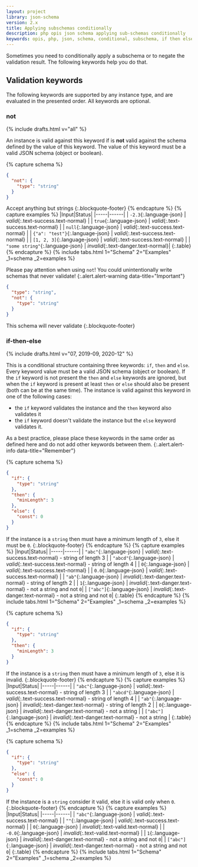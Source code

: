 ```yaml
---
layout: project
library: json-schema
version: 2.x
title: Applying subschemas conditionally
description: php opis json schema applying sub-schemas conditionally
keywords: opis, php, json, schema, conditional, subschema, if then else
---
```


Sometimes you need to conditionally apply a subschema or to negate the validation
result. The following keywords help you do that.

## Validation keywords

The following keywords are supported by any instance type, and are evaluated in
the presented order. All keywords are optional.

### not

{% include drafts.html v="all" %}

An instance is valid against this keyword if is **not** valid against 
 the schema defined by the value of this keyword. 
The value of this keyword must be a valid JSON schema (object or boolean).

{% capture schema %}
```json
{
  "not": {
    "type": "string"
  }
}
```

Accept anything but strings
{:.blockquote-footer}
{% endcapture %}
{% capture examples %}
|Input|Status|
|-----|------|
| `-2.3`{:.language-json} | *valid*{:.text-success.text-normal} |
| `true`{:.language-json} | *valid*{:.text-success.text-normal} |
| `null`{:.language-json} | *valid*{:.text-success.text-normal} |
| `{"a": "test"}`{:.language-json} | *valid*{:.text-success.text-normal} |
| `[1, 2, 3]`{:.language-json} | *valid*{:.text-success.text-normal} |
| `"some string"`{:.language-json} | *invalid*{:.text-danger.text-normal}|
{:.table}
{% endcapture %}
{% include tabs.html 1="Schema" 2="Examples" _1=schema _2=examples %}

Please pay attention when using `not`!
You could unintentionally write schemas that never validate!
{:.alert.alert-warning data-title="Important"}

```json
{
  "type": "string",
  "not": {
    "type": "string"
  }
}
```
This schema will never validate
{:.blockquote-footer}

### if-then-else

{% include drafts.html v="07, 2019-09, 2020-12" %}

This is a conditional structure containing three keywords: `if`, `then` and `else`.
Every keyword value must be a valid JSON schema (object or boolean).
If the `if` keyword is not present the `then` and `else` keywords are
ignored, but when the `if` keyword is present at least `then` or `else`
should also be present (both can be at the same time).
The instance is valid against this keyword in one of the following cases:
- the `if` keyword validates the instance and the `then` keyword also validates it
- the `if` keyword doesn't validate the instance but the `else` keyword validates it.

As a best practice, please place these keywords in the same order as defined here and do not
add other keywords between them.
{:.alert.alert-info data-title="Remember"}

{% capture schema %}
```json
{
  "if": {
    "type": "string"
  },
  "then": {
    "minLength": 3
  },
  "else": {
    "const": 0
  }
}
```

If the instance is a `string` then must have a minimum length of `3`, else
it must be `0`.
{:.blockquote-footer}
{% endcapture %}
{% capture examples %}
|Input|Status|
|-----|------|
| `"abc"`{:.language-json} | *valid*{:.text-success.text-normal} - string of length 3 |
| `"abcd"`{:.language-json} | *valid*{:.text-success.text-normal} - string of length 4 |
| `0`{:.language-json} | *valid*{:.text-success.text-normal} |
| `0.0`{:.language-json} | *valid*{:.text-success.text-normal} |
| `"ab"`{:.language-json} | *invalid*{:.text-danger.text-normal} - string of length 2 |
| `1`{:.language-json} | *invalid*{:.text-danger.text-normal} - not a string and not `0`|
| `["abc"]`{:.language-json} | *invalid*{:.text-danger.text-normal} - not a string and not `0`|
{:.table}
{% endcapture %}
{% include tabs.html 1="Schema" 2="Examples" _1=schema _2=examples %}

{% capture schema %}
```json
{
  "if": {
    "type": "string"
  },
  "then": {
    "minLength": 3
  }
}
```

If the instance is a `string` then must have a minimum length of `3`, else
it is invalid.
{:.blockquote-footer}
{% endcapture %}
{% capture examples %}
|Input|Status|
|-----|------|
| `"abc"`{:.language-json} | *valid*{:.text-success.text-normal} - string of length 3 |
| `"abcd"`{:.language-json} | *valid*{:.text-success.text-normal} - string of length 4 |
| `"ab"`{:.language-json} | *invalid*{:.text-danger.text-normal} - string of length 2 |
| `0`{:.language-json} | *invalid*{:.text-danger.text-normal} - not a string |
| `["abc"]`{:.language-json} | *invalid*{:.text-danger.text-normal} - not a string |
{:.table}
{% endcapture %}
{% include tabs.html 1="Schema" 2="Examples" _1=schema _2=examples %}


{% capture schema %}
```json
{
  "if": {
    "type": "string"
  },
  "else": {
    "const": 0
  }
}
```

If the instance is a `string` consider it valid, else
it is valid only when `0`.
{:.blockquote-footer}
{% endcapture %}
{% capture examples %}
|Input|Status|
|-----|------|
| `"abc"`{:.language-json} | *valid*{:.text-success.text-normal} |
| `""`{:.language-json} | *valid*{:.text-success.text-normal} |
| `0`{:.language-json} | *invalid*{:.text-valid.text-normal} |
| `-0.0`{:.language-json} | *invalid*{:.text-valid.text-normal} |
| `1`{:.language-json} | *invalid*{:.text-danger.text-normal} - not a string and not `0`|
| `["abc"]`{:.language-json} | *invalid*{:.text-danger.text-normal} - not a string and not `0`|
{:.table}
{% endcapture %}
{% include tabs.html 1="Schema" 2="Examples" _1=schema _2=examples %}

